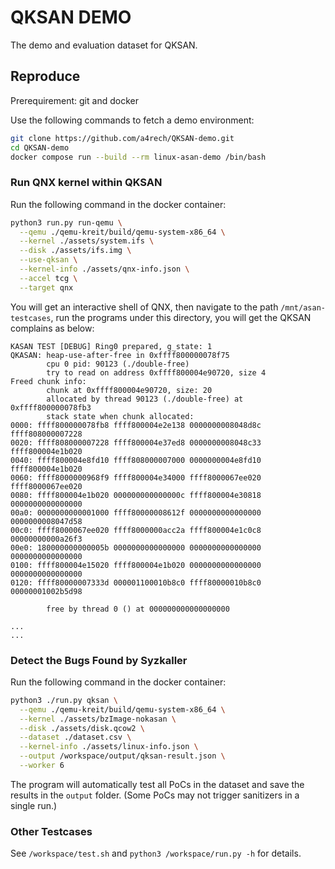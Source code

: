 # QKSAN DEMO

The demo and evaluation dataset for QKSAN.

## Reproduce

Prerequirement: git and docker

Use the following commands to fetch a demo environment:

```bash
git clone https://github.com/a4rech/QKSAN-demo.git
cd QKSAN-demo
docker compose run --build --rm linux-asan-demo /bin/bash
```

### Run QNX kernel within QKSAN

Run the following command in the docker container:

```bash
python3 run.py run-qemu \
  --qemu ./qemu-kreit/build/qemu-system-x86_64 \
  --kernel ./assets/system.ifs \
  --disk ./assets/ifs.img \
  --use-qksan \
  --kernel-info ./assets/qnx-info.json \
  --accel tcg \
  --target qnx
```

You will get an interactive shell of QNX, then navigate to the path `/mnt/asan-testcases`, run the programs under this directory, you will get the QKSAN complains as below:

```text
KASAN TEST [DEBUG] Ring0 prepared, g_state: 1
QKASAN: heap-use-after-free in 0xffff800000078f75
        cpu 0 pid: 90123 (./double-free)
        try to read on address 0xffff800004e90720, size 4
Freed chunk info:
        chunk at 0xffff800004e90720, size: 20
        allocated by thread 90123 (./double-free) at 0xffff800000078fb3
        stack state when chunk allocated:
0000: ffff800000078fb8 ffff800004e2e138 0000000008048d8c ffff808000007228
0020: ffff808000007228 ffff800004e37ed8 0000000008048c33 ffff800004e1b020
0040: ffff800004e8fd10 ffff808000007000 0000000004e8fd10 ffff800004e1b020
0060: ffff8000000968f9 ffff800004e34000 ffff8000067ee020 ffff8000067ee020
0080: ffff800004e1b020 000000000000000c ffff800004e30818 0000000000000000
00a0: 0000000000001000 ffff80000008612f 0000000000000000 0000000008047d58
00c0: ffff8000067ee020 ffff8000000acc2a ffff800004e1c0c8 00000000000a26f3
00e0: 180000000000005b 0000000000000000 0000000000000000 0000000000000000
0100: ffff800004e15020 ffff800004e1b020 0000000000000000 0000000000000000
0120: ffff80000007333d 000001100010b8c0 ffff80000010b8c0 00000001002b5d98

        free by thread 0 () at 000000000000000000

...
...
```

### Detect the Bugs Found by Syzkaller

Run the following command in the docker container:

```bash
python3 ./run.py qksan \
  --qemu ./qemu-kreit/build/qemu-system-x86_64 \
  --kernel ./assets/bzImage-nokasan \
  --disk ./assets/disk.qcow2 \
  --dataset ./dataset.csv \
  --kernel-info ./assets/linux-info.json \
  --output /workspace/output/qksan-result.json \
  --worker 6
```

The program will automatically test all PoCs in the dataset and save the results in the `output` folder. (Some PoCs may not trigger sanitizers in a single run.)

### Other Testcases

See `/workspace/test.sh` and `python3 /workspace/run.py -h` for details.

